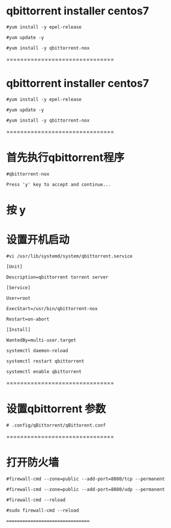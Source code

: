 qbittorrent installer centos7
===============================
```
#yum install -y epel-release

#yum update -y

#yum install -y qbittorrent-nox
```
===============================

qbittorrent installer centos7
===============================
```
#yum install -y epel-release

#yum update -y

#yum install -y qbittorrent-nox
```
===============================

首先执行qbittorrent程序
===============================
```
#qbittorrent-nox 

Press 'y' key to accept and continue...
```
按 y
===============================

设置开机启动
===============================
```
#vi /usr/lib/systemd/system/qbittorrent.service

[Unit]

Description=qbittorrent torrent server

[Service]

User=root

ExecStart=/usr/bin/qbittorrent-nox

Restart=on-abort

[Install]

WantedBy=multi-user.target

systemctl daemon-reload

systemctl restart qbittorrent

systemctl enable qbittorrent
```
===============================

设置qbittorrent 参数
===============================
```
# .config/qBittorrent/qBittorent.conf
```
===============================



打开防火墙
==================
```
#firewall-cmd --zone=public --add-port=8080/tcp --permanent

#firewall-cmd --zone=public --add-port=8080/udp --permanent

#firewall-cmd --reload

#sudo firewall-cmd --reload

===============================
